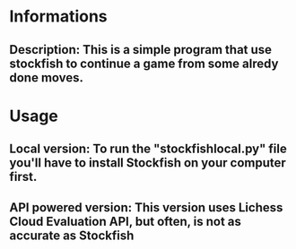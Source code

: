 # Informations
## Description: This is a simple program that use stockfish to continue a game from some alredy done moves.

# Usage
## Local version: To run the "stockfishlocal.py" file you'll have to install Stockfish on your computer first.
## API powered version: This version uses Lichess Cloud Evaluation API, but often, is not as accurate as Stockfish
